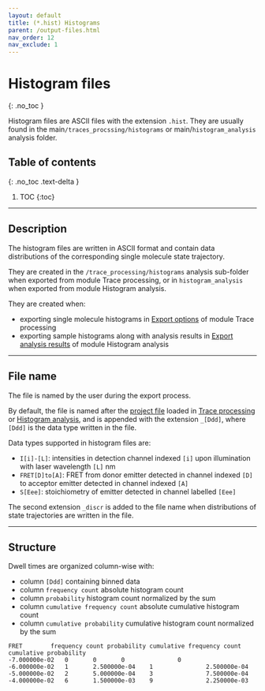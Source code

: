 ```yaml
---
layout: default
title: (*.hist) Histograms
parent: /output-files.html
nav_order: 12
nav_exclude: 1
---
```



# Histogram files
{: .no_toc }

Histogram files are ASCII files with the extension `.hist`. They are usually found in the main`/traces_procssing/histograms` or main/`histogram_analysis` analysis folder.

## Table of contents
{: .no_toc .text-delta }

1. TOC
{:toc}


---

## Description

The histogram files are written in ASCII format and contain data distributions of the corresponding single molecule state trajectory.

They are created in the `/trace_processing/histograms` analysis sub-folder when exported from module Trace processing, or in `histogram_analysis` when exported from module Histogram analysis.

They are created when:
- exporting single molecule histograms in 
[Export options](../trace-processing/functionalities/set-export-options.html#export-dwell-times) of module Trace processing
- exporting sample histograms along with analysis results in 
[Export analysis results](../histogram-analysis/panels/area-management.html#export-analysis-results) of module Histogram analysis


---

## File name

The file is named by the user during the export process.

By default, the file is named after the <u>project file</u> loaded in 
[Trace processing](../trace-processing/panels/area-project-management.html#project-list) or 
[Histogram analysis](../histogram-analysis/panels/area-management.html#project-list), and is appended with the extension `_[Ddd]`, where `[Ddd]` is the data type written in the file.

Data types supported in histogram files are:
* `I[i]-[L]`: intensities in detection channel indexed `[i]` upon illumination with laser wavelength `[L]` nm
* `FRET[D]to[A]`: FRET from donor emitter detected in channel indexed `[D]` to acceptor emitter detected in channel indexed `[A]`
* `S[Eee]`: stoichiometry of emitter detected in channel labelled `[Eee]`

The second extension `_discr` is added to the file name when distributions of state trajectories are written in the file.


---

## Structure

Dwell times are organized column-wise with:
* column `[Ddd]` containing binned data
* column `frequency count` absolute histogram count
* column `probability` histogram count normalized by the sum
* column `cumulative frequency count` absolute cumulative histogram count
* column `cumulative probability` cumulative histogram count normalized by the sum

```
FRET		frequency count	probability	cumulative frequency count	cumulative probability
-7.000000e-02	0		0		0				0	
-6.000000e-02	1		2.500000e-04	1				2.500000e-04	
-5.000000e-02	2		5.000000e-04	3				7.500000e-04	
-4.000000e-02	6		1.500000e-03	9				2.250000e-03	
```

